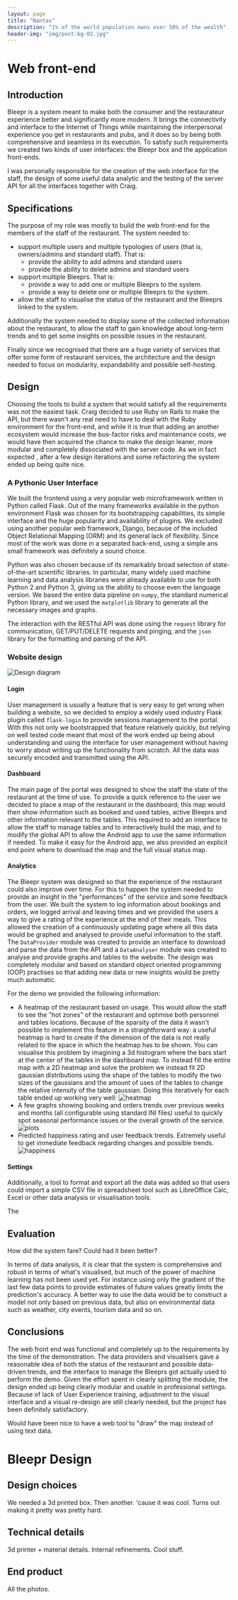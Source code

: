 ```yaml
---
layout: page
title: "Nantas"
description: "1% of the world population owns over 50% of the wealth"
header-img: "img/post-bg-02.jpg"
---
```


# Web front-end

## Introduction
Bleepr is a system meant to make both the consumer and the restaurateur
experience better and significantly more modern. It brings the connectivity and
interface to the Internet of Things while maintaining the interpersonal
experience you get in restaurants and pubs, and it does so by being both
comprehensive and seamless in its execution. To satisfy such requirements we
created two kinds of user interfaces: the Bleepr box and the application
front-ends.

I was personally responsible for the creation of the web interface for the
staff, the design of some useful data analytic and the testing of the server API
for all the interfaces together with Craig.

## Specifications
The purpose of my role was mostly to build the web front-end for the members of
the staff of the restaurant. The system needed to:

* support multiple users and multiple typologies of users (that is,
  owners/admins and standard staff). That is:
  - provide the ability to add admins and standard users
  - provide the ability to delete admins and standard users
* support multiple Bleeprs. That is:
  - provide a way to add one or multiple Bleeprs to the system.
  - provide a way to delete one or multiple Bleeprs to the system.
* allow the staff to visualise the status of the restaurant and the Bleeprs
  linked to the system.

Additionally the system needed to display some of the collected information
about the restaurant, to allow the staff to gain knowledge about long-term
trends and to get some insights on possible issues in the restaurant.

Finally since we recognised that there are a huge variety of services that offer
some form of restaurant services, the architecture and the design needed to
focus on modularity, expandability and possible self-hosting.

## Design
Choosing the tools to build a system that would satisfy all the requirements was
not the easiest task. Craig decided to use Ruby on Rails to make the API, but
there wasn't any real need to have to deal with the Ruby environment for the
front-end, and while it is true that adding an another ecosystem would increase
the bus-factor risks and maintenance costs, we would have then acquired the
chance to make the design leaner, more modular and completely dissociated with
the server code. As we in fact expected , after a few design iterations and some
refactoring the system ended up being quite nice.

### A Pythonic User Interface

We built the frontend using a very popular web microframework written in
Python called Flask. Out of the many frameworks available in the python
environment Flask was chosen for its bootstrapping capabilities, its simple interface
and the huge popularity and availability of plugins. We excluded using another popular web
framework, Django, because of the included Object Relational Mapping (ORM) and
its general lack of flexibility. Since most of the work was done in a separated
back-end, using a simple ans small framework was definitely a sound choice.

Python was also chosen because of its remarkably broad selection of
state-of-the-art scientific libraries. In particular, many widely used machine
learning and data analysis libraries were already available to use for both
Python 2 and Python 3, giving us the ability to choose even the language
version. We based the entire data pipeline on `numpy`, the standard numerical
Python library, and we used the `matplotlib` library to generate all the
necessary images and graphs.

The interaction with the RESTful API was done using the `request` library for
communication, GET/PUT/DELETE requests and pinging, and the `json` library for
the formatting and parsing of the API.

### Website design

![Design diagram](/img/nantas/diag.png)


#### Login

User management is usually a feature that is very easy to get wrong when
building a website, so we decided to employ a widely used industry Flask plugin
called `flask-login` to provide sessions management to the portal. With this not
only we bootstrapped that feature relatively quickly, but relying on well tested
code meant that most of the work ended up being about understanding and using
the interface for user management without having to worry about writing up the
functionality from scratch. All the data was securely encoded and transmitted
using the API.

#### Dashboard

The main page of the portal was designed to show the staff the state of the
restaurant at the time of use. To provide a quick reference to the user we
decided to place a map of the restaurant in the dashboard; this map would then
show information such as booked and used tables, active Bleeprs and
other information relevant to the tables. This required to add an interface to
allow the staff to manage tables and to interactively build the map, and to
modify the global API to allow the Android app to use the same information if
needed. To make it easy for the Android app, we also provided an explicit end
point where to download the map and the full visual status map.

#### Analytics

The Bleepr system was designed so that the experience of the restaurant could
also improve over time. For this to happen the system needed to provide an
insight in the "performances" of the service and some feedback from the user. We
built the system to log information about bookings and orders, we logged arrival
and leaving times and we provided the users a way to give a rating of the
experience at the end of their meals. This allowed the creation of a
continuously updating page where all this data would be graphed and analysed to
provide useful information to the staff. The `DataProvider` module was created
to provide an interface to download and parse the data from the API and a
`DataAnalyser` module was created to analyse and provide graphs and tables to
the website. The design was completely modular and based on standard object
oriented programming (OOP) practises so that adding new data or new insights
would be pretty much automatic.

For the demo we provided the following information:

* A heatmap of the restaurant based on usage. This would allow the staff to see
  the "hot zones" of the restaurant and optimise both personnel and tables
  locations. Because of the sparsity of the data it wasn't possible to implement
  this feature in a straightforward way: a useful heatmap is hard to create if
  the dimension of the data is not really related to the space in which the
  heatmap has to be shown. You can visualise this problem by imagining a 3d
  histogram where the bars start at the center of the tables in the dashboard
  map. To instead fill the entire map with a 2D heatmap and solve the problem we
  instead fit 2D gaussian distributions using the shape of the tables to modify
  the two sizes of the gaussians and the amount of uses of the tables to change
  the relative intensity of the table gaussian. Doing this iteratively for each
  table ended up working very well:
  ![heatmap](/img/nantas/heatmap.png)
* A few graphs showing booking and orders trends over previous weeks and months
  (all configurable using standard INI files) useful to quickly spot
  seasonal performance issues or the overall growth of the service.
  ![plots](/img/nantas/plots.png)
* Predicted happiness rating and user feedback trends. Extremely useful to get
  immediate feedback regarding changes and possible trends.
  ![happiness](/img/nantas/happiness.png)
  

#### Settings

Additionally, a tool to format and export all the data was added so that users
could import a simple CSV file in spreadsheet tool such as LibreOffice Calc,
Excel or other data analysis or visualisation tools.

The 

## Evaluation
How did the system fare? Could had it been better?

In terms of data analysis, it is clear that the system is comprehensive and
robust in terms of what's visualised, but much of the power of machine learning
has not been used yet. For instance using only the gradient of the last few data
points to provide estimates of future values greatly limits the prediction's
accuracy. A better way to use the data would be to construct a model not only
based on previous data, but also on environmental data such as weather, city
events, tourism data and so on.

## Conclusions

The web front end was functional and completely up to the requirements by the
time of the demonstration. The data providers and visualisers gave a reasonable
idea of both the status of the restaurant and possible data-driven trends, and
the interface to manage the Bleeprs got actually used to perform the demo. Given
the effort spent in clearly splitting the module, the design ended up being
clearly modular and usable in professional settings. Because of lack of User
Experience training, adjustment to the visual interface and a visual re-design
are still clearly needed, but the project has been definitely satisfactory.

Would have been nice to have a web tool to "draw" the map instead of using text data.

# Bleepr Design

## Design choices

We needed a 3d printed box. Then another. 'cause it was cool. Turns out making
it pretty was pretty hard.

## Technical details

3d printer + material details. Internal refinements. Cool stuff.

## End product

All the photos.

